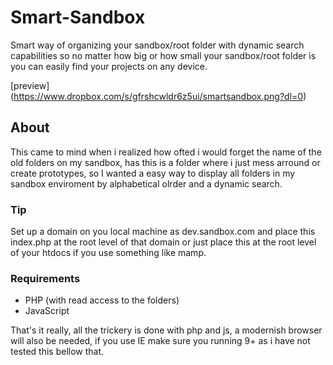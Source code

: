 # Smart-Sandbox
Smart way of organizing your sandbox/root folder with dynamic search capabilities so no matter how big or how small your sandbox/root folder is you can easily find your projects on any device.

[preview] (https://www.dropbox.com/s/gfrshcwldr6z5ui/smartsandbox.png?dl=0)

## About
This came to mind when i realized how ofted i would forget the name of the old folders on my sandbox, has this is a folder where i just mess arround or create prototypes, so I wanted a easy way to display all folders in my sandbox enviroment by alphabetical olrder and a dynamic search.

### Tip
Set up a domain on you local machine as dev.sandbox.com and place this index.php at the root level of that domain or just place this at the root level of your htdocs if you use something like mamp.

### Requirements

- PHP (with read access to the folders)
- JavaScript

That's it really, all the trickery is done with php and js, a modernish browser will also be needed, if you use IE make sure you running 9+ as i have not tested this bellow that.

